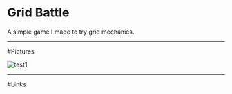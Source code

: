 # Grid Battle

A simple game I made to try grid mechanics.

---
#Pictures

![test1](https://github.com/BK-97/GridBattle/assets/59361739/89d6889c-11d2-4bf3-8d1d-73d4ba220b39)

---
#Links
